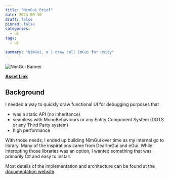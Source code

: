 ```yaml
---
title: "NimGui Brief"
date: 2024-09-10
draft: false
pinned: false
categories:
  - ui
tags:
  - ui

summary: "NimGui, a 1 draw call ImGui for Unity"
---
```


![NimGui Banner](https://assetstorev1-prd-cdn.unity3d.com/package-screenshot/61ad3e69-6145-42a0-ad27-47d178ad2b90.webp)

**[Asset Link](https://assetstore.unity.com/packages/tools/gui/nimgui-a-1-draw-call-ui-209126)**

## Background
I needed a way to quickly draw functional UI for debugging purposes that 
* was a static API (no inheritance)
* seamless with MonoBehaviours or any Entity Component System (DOTS or any Third Party system)
* high performance

With those needs, I ended up building NimGui over time as my internal go to library. Many of the inspirations came from
DearImGui and eGui. While interopting those libraries was an option, I wanted something that was primarily C# and easy to 
install. 

Most details of the implementation and architecture can be found at the [documentation website](https://nimgui.initialprefabs.com/).